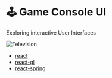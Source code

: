 # 🕹 Game Console UI

Exploring interactive User Interfaces

![Television](https://user-images.githubusercontent.com/868844/71773888-805cf700-2f65-11ea-995a-c931cf199bce.png)

* [react](https://reactjs.org/)
* [react-gl](https://github.com/gre/gl-react)
* [react-spring](https://www.react-spring.io/)

